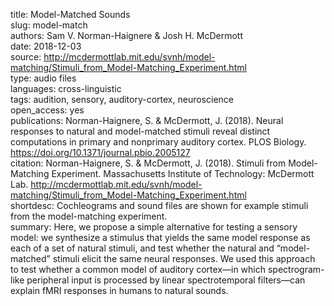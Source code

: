title: Model-Matched Sounds  
slug: model-match  
authors: Sam V. Norman-Haignere & Josh H. McDermott  
date: 2018-12-03  
source: http://mcdermottlab.mit.edu/svnh/model-matching/Stimuli_from_Model-Matching_Experiment.html  
type: audio files  
languages: cross-linguistic  
tags: audition, sensory, auditory-cortex, neuroscience  
open_access: yes  
publications: Norman-Haignere, S. & McDermott, J. (2018). Neural responses to natural and model-matched stimuli reveal distinct computations in primary and nonprimary auditory cortex. PLOS Biology. https://doi.org/10.1371/journal.pbio.2005127  
citation: Norman-Haignere, S. & McDermott, J. (2018). Stimuli from Model-Matching Experiment. Massachusetts Institute of Technology: McDermott Lab. http://mcdermottlab.mit.edu/svnh/model-matching/Stimuli_from_Model-Matching_Experiment.html  
shortdesc: Cochleograms and sound files are shown for example stimuli from the model-matching experiment.  
summary: Here, we propose a simple alternative for testing a sensory model: we synthesize a stimulus that yields the same model response as each of a set of natural stimuli, and test whether the natural and “model-matched” stimuli elicit the same neural responses. We used this approach to test whether a common model of auditory cortex—in which spectrogram-like peripheral input is processed by linear spectrotemporal filters—can explain fMRI responses in humans to natural sounds.  
